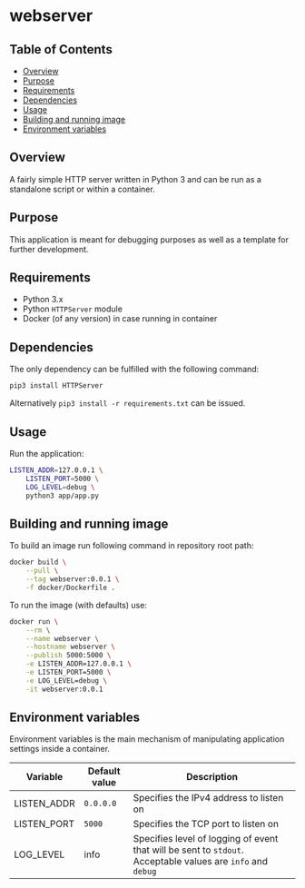 # webserver

## Table of Contents

* [Overview](#overview)
* [Purpose](#purpose)
* [Requirements](#requirements)
* [Dependencies](#dependencies)
* [Usage](#usage)
* [Building and running image](#building-and-running-image)
* [Environment variables](#environment-variables)

## Overview

A fairly simple HTTP server written in Python 3 and can be run as a standalone script or within a container.

## Purpose

This application is meant for debugging purposes as well as a template for further development.

## Requirements

* Python 3.x
* Python `HTTPServer` module
* Docker (of any version) in case running in container

## Dependencies

The only dependency can be fulfilled with the following command:

```bash
pip3 install HTTPServer
```

Alternatively `pip3 install -r requirements.txt` can be issued.

## Usage

Run the application:

```bash
LISTEN_ADDR=127.0.0.1 \
    LISTEN_PORT=5000 \
    LOG_LEVEL=debug \
    python3 app/app.py
```

## Building and running image

To build an image run following command in repository root path:

```bash
docker build \
    --pull \
    --tag webserver:0.0.1 \
    -f docker/Dockerfile .
```

To run the image (with defaults) use:

```bash
docker run \
    --rm \
    --name webserver \
    --hostname webserver \
    --publish 5000:5000 \
    -e LISTEN_ADDR=127.0.0.1 \
    -e LISTEN_PORT=5000 \
    -e LOG_LEVEL=debug \
    -it webserver:0.0.1
```

## Environment variables

Environment variables is the main mechanism of manipulating application settings inside a container.

| Variable | Default value | Description |
| --- | --- | --- |
| LISTEN_ADDR | `0.0.0.0` | Specifies the IPv4 address to listen on |
| LISTEN_PORT | `5000` | Specifies the TCP port to listen on|
| LOG_LEVEL | info | Specifies level of logging of event that will be sent to `stdout`. Acceptable values are `info` and `debug` |
